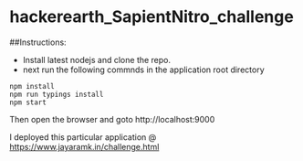 # hackerearth_SapientNitro_challenge
##Instructions:
- Install latest nodejs and clone the repo.
- next run the following commnds in the application root directory

```shell
npm install
npm run typings install
npm start
```
Then open the browser and goto http://localhost:9000

I deployed this particular application @ https://www.jayaramk.in/challenge.html
